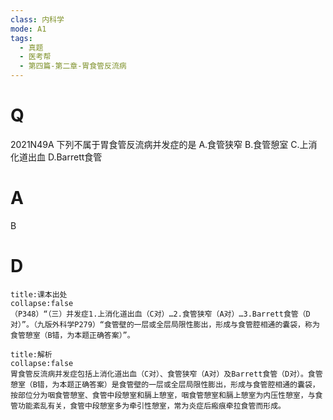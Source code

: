 ```yaml
---
class: 内科学
mode: A1
tags:
  - 真题
  - 医考帮
  - 第四篇-第二章-胃食管反流病
---
```


# Q
2021N49A 下列不属于胃食管反流病并发症的是
A.食管狭窄
B.食管憩室
C.上消化道出血
D.Barrett食管

# A
B
# D
```ad-note
title:课本出处
collapse:false
（P348）“（三）并发症1.上消化道出血（C对）…2.食管狭窄（A对）…3.Barrett食管（D对）”。（九版外科学P279）“食管壁的一层或全层局限性膨出，形成与食管腔相通的囊袋，称为食管憩室（B错，为本题正确答案）”。
```

```ad-summary
title:解析
collapse:false
胃食管反流病并发症包括上消化道出血（C对）、食管狭窄（A对）及Barrett食管（D对）。食管憩室（B错，为本题正确答案）是食管壁的一层或全层局限性膨出，形成与食管腔相通的囊袋，按部位分为咽食管憩室、食管中段憩室和膈上憩室，咽食管憩室和膈上憩室为内压性憩室，与食管功能紊乱有关，食管中段憩室多为牵引性憩室，常为炎症后瘢痕牵拉食管而形成。
```

